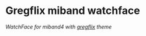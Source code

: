 # Gregflix miband watchface

_WatchFace for miband4 with [gregflix](https://github.com/ericdallo/gregflix) theme_

